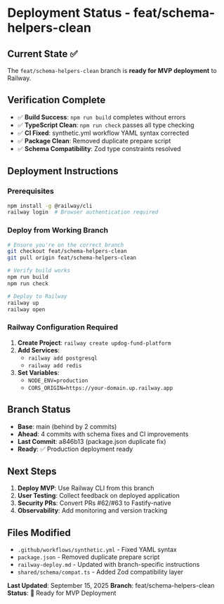 # Deployment Status - feat/schema-helpers-clean

## Current State ✅

The `feat/schema-helpers-clean` branch is **ready for MVP deployment** to
Railway.

## Verification Complete

- ✅ **Build Success**: `npm run build` completes without errors
- ✅ **TypeScript Clean**: `npm run check` passes all type checking
- ✅ **CI Fixed**: synthetic.yml workflow YAML syntax corrected
- ✅ **Package Clean**: Removed duplicate prepare script
- ✅ **Schema Compatibility**: Zod type constraints resolved

## Deployment Instructions

### Prerequisites

```bash
npm install -g @railway/cli
railway login  # Browser authentication required
```

### Deploy from Working Branch

```bash
# Ensure you're on the correct branch
git checkout feat/schema-helpers-clean
git pull origin feat/schema-helpers-clean

# Verify build works
npm run build
npm run check

# Deploy to Railway
railway up
railway open
```

### Railway Configuration Required

1. **Create Project**: `railway create updog-fund-platform`
2. **Add Services**:
   - `railway add postgresql`
   - `railway add redis`
3. **Set Variables**:
   - `NODE_ENV=production`
   - `CORS_ORIGIN=https://your-domain.up.railway.app`

## Branch Status

- **Base**: main (behind by 2 commits)
- **Ahead**: 4 commits with schema fixes and CI improvements
- **Last Commit**: a846b13 (package.json duplicate fix)
- **Ready**: ✅ Production deployment ready

## Next Steps

1. **Deploy MVP**: Use Railway CLI from this branch
2. **User Testing**: Collect feedback on deployed application
3. **Security PRs**: Convert PRs #62/#63 to Fastify-native
4. **Observability**: Add monitoring and version tracking

## Files Modified

- `.github/workflows/synthetic.yml` - Fixed YAML syntax
- `package.json` - Removed duplicate prepare script
- `railway-deploy.md` - Updated with branch-specific instructions
- `shared/schema/compat.ts` - Added Zod compatibility layer

**Last Updated**: September 15, 2025 **Branch**: feat/schema-helpers-clean
**Status**: 🚀 Ready for MVP Deployment
